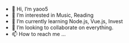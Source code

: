 - 👋 Hi, I’m yaoo5
- 👀 I’m interested in Music, Reading
- 🌱 I’m currently learning Node.js, Vue.js, Invest
- 💞️ I’m looking to collaborate on everything.
- 📫 How to reach me ... 

<!---
yaoo5/yaoo5 is a ✨ special ✨ repository because its `README.md` (this file) appears on your GitHub profile.
You can click the Preview link to take a look at your changes.
--->
